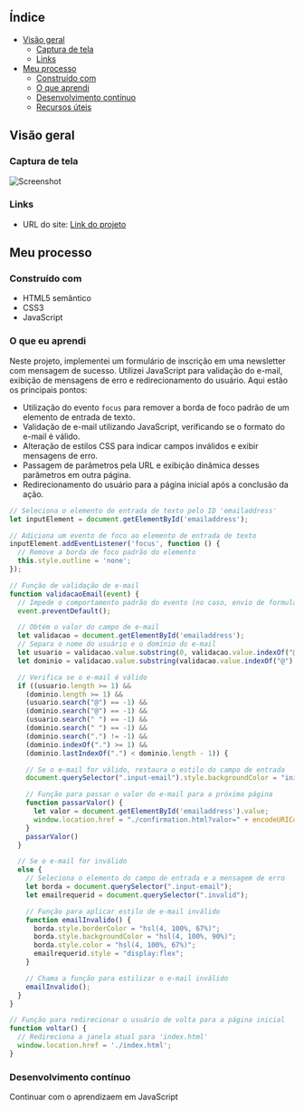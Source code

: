 ## Índice

- [Visão geral](#visão-geral)
   - [Captura de tela](#captura-de-tela)
   - [Links](#links)
- [Meu processo](#meu-processo)
   - [Construído com](#construído-com)
   - [O que aprendi](#o-que-aprendi)
   - [Desenvolvimento contínuo](#desenvolvimento-contínuo)
   - [Recursos úteis](#useful-resources)

## Visão geral

### Captura de tela

![Screenshot](./path/to/screenshot.png)

### Links

- URL do site: [Link do projeto]()

## Meu processo

### Construído com

- HTML5 semântico
- CSS3
- JavaScript

### O que eu aprendi

Neste projeto, implementei um formulário de inscrição em uma newsletter com mensagem de sucesso. Utilizei JavaScript para validação do e-mail, exibição de mensagens de erro e redirecionamento do usuário. Aqui estão os principais pontos:

- Utilização do evento `focus` para remover a borda de foco padrão de um elemento de entrada de texto.
- Validação de e-mail utilizando JavaScript, verificando se o formato do e-mail é válido.
- Alteração de estilos CSS para indicar campos inválidos e exibir mensagens de erro.
- Passagem de parâmetros pela URL e exibição dinâmica desses parâmetros em outra página.
- Redirecionamento do usuário para a página inicial após a conclusão da ação.

```javascript
// Seleciona o elemento de entrada de texto pelo ID 'emailaddress'
let inputElement = document.getElementById('emailaddress');

// Adiciona um evento de foco ao elemento de entrada de texto
inputElement.addEventListener('focus', function () {
  // Remove a borda de foco padrão do elemento
  this.style.outline = 'none';
});

// Função de validação de e-mail
function validacaoEmail(event) {
  // Impede o comportamento padrão do evento (no caso, envio de formulário)
  event.preventDefault();

  // Obtém o valor do campo de e-mail
  let validacao = document.getElementById('emailaddress');
  // Separa o nome do usuário e o domínio do e-mail
  let usuario = validacao.value.substring(0, validacao.value.indexOf("@"));
  let dominio = validacao.value.substring(validacao.value.indexOf("@") + 1, validacao.value.length);

  // Verifica se o e-mail é válido
  if ((usuario.length >= 1) &&
    (dominio.length >= 1) &&
    (usuario.search("@") == -1) &&
    (dominio.search("@") == -1) &&
    (usuario.search(" ") == -1) &&
    (dominio.search(" ") == -1) &&
    (dominio.search(".") != -1) &&
    (dominio.indexOf(".") >= 1) &&
    (dominio.lastIndexOf(".") < dominio.length - 1)) {

    // Se o e-mail for válido, restaura o estilo do campo de entrada
    document.querySelector(".input-email").style.backgroundColor = "initial";

    // Função para passar o valor do e-mail para a próxima página
    function passarValor() {
      let valor = document.getElementById('emailaddress').value;
      window.location.href = "./confirmation.html?valor=" + encodeURIComponent(valor);
    }
    passarValor()
  }

  // Se o e-mail for inválido
  else {
    // Seleciona o elemento do campo de entrada e a mensagem de erro
    let borda = document.querySelector(".input-email");
    let emailrequerid = document.querySelector(".invalid");

    // Função para aplicar estilo de e-mail inválido
    function emailInvalido() {
      borda.style.borderColor = "hsl(4, 100%, 67%)";
      borda.style.backgroundColor = "hsl(4, 100%, 90%)";
      borda.style.color = "hsl(4, 100%, 67%)";
      emailrequerid.style = "display:flex";
    }

    // Chama a função para estilizar o e-mail inválido
    emailInvalido();
  }
}

// Função para redirecionar o usuário de volta para a página inicial
function voltar() {
  // Redireciona a janela atual para 'index.html'
  window.location.href = './index.html';
}
```

### Desenvolvimento contínuo

  Continuar com o aprendizaem em JavaScript
